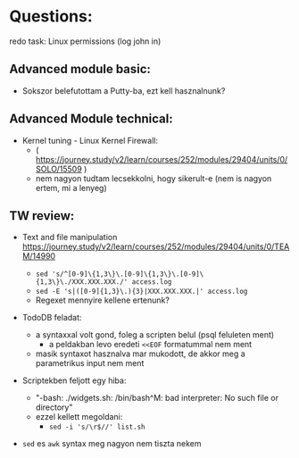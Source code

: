 # Questions:  

redo task: Linux permissions (log john in)

## Advanced module basic:

- Sokszor belefutottam a Putty-ba, ezt kell hasznalnunk?

## Advanced Module technical:
- Kernel tuning - Linux Kernel Firewall: 
    - ( https://journey.study/v2/learn/courses/252/modules/29404/units/0/SOLO/15509 )
    - nem nagyon tudtam lecsekkolni, hogy sikerult-e (nem is nagyon ertem, mi a lenyeg)

## TW review:
- Text and file manipulation
https://journey.study/v2/learn/courses/252/modules/29404/units/0/TEAM/14990
    - `sed 's/^[0-9]\{1,3\}\.[0-9]\{1,3\}\.[0-9]\{1,3\}\./XXX.XXX.XXX./' access.log`
    - `sed -E 's|([0-9]{1,3}\.){3}|XXX.XXX.XXX.|' access.log`
    - Regexet mennyire kellene ertenunk?

- TodoDB feladat:
    - a syntaxxal volt gond, foleg a scripten belul (psql feluleten ment)
        - a peldakban levo eredeti `<<EOF` formatummal nem ment
    - masik syntaxot hasznalva mar mukodott, de akkor meg a parametrikus input nem ment

- Scriptekben feljott egy hiba:
    - "-bash: ./widgets.sh: /bin/bash^M: bad interpreter: No such file or directory"
    - ezzel kellett megoldani:
        - `sed -i 's/\r$//' list.sh`

- `sed` es `awk` syntax meg nagyon nem tiszta nekem